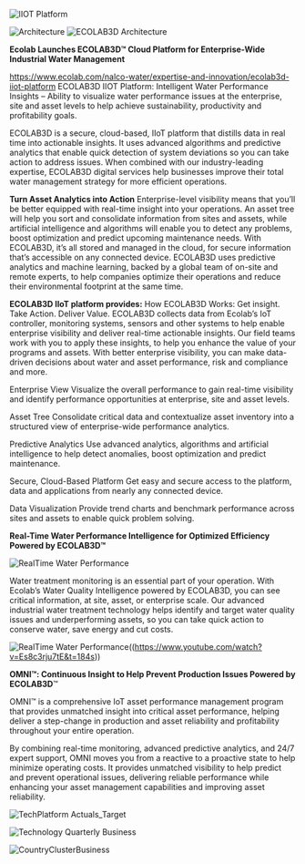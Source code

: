 
![IIOT Platform](https://github.com/DataTech-Solutions/ECOLAB3D/assets/140796709/39f2a28a-cdbb-45bf-8bff-b6c5259a7c73)

![Architecture](https://github.com/DataTech-Solutions/ECOLAB3D/assets/140796709/673219ba-5289-4ace-a199-255c25707af7)
![ECOLAB3D Architecture](https://github.com/DataTech-Solutions/ECOLAB3D/assets/140796709/002fac47-768a-479d-8833-357a612dd824)


**Ecolab Launches ECOLAB3D™ Cloud Platform for Enterprise-Wide Industrial Water Management**

https://www.ecolab.com/nalco-water/expertise-and-innovation/ecolab3d-iiot-platform
ECOLAB3D IIOT Platform: Intelligent Water Performance Insights – Ability to visualize water performance issues at the enterprise, site and asset levels to help achieve sustainability, productivity and profitability goals.

ECOLAB3D is a secure, cloud-based, IIoT platform that distills data in real time into actionable insights.  It uses advanced algorithms and predictive analytics that enable quick detection of system deviations so you can take action to address issues.  When combined with our industry-leading expertise, ECOLAB3D digital services help businesses improve their total water management strategy for more efficient operations.


**Turn Asset Analytics into Action**
Enterprise-level visibility means that you’ll be better equipped with real-time insight into your operations. An asset tree will help you sort and consolidate information from sites and assets, while artificial intelligence and algorithms will enable you to detect any problems, boost optimization and predict upcoming maintenance needs. With ECOLAB3D, it’s all stored and managed in the cloud, for secure information that’s accessible on any connected device. ECOLAB3D uses predictive analytics and machine learning, backed by a global team of on-site and remote experts, to help companies optimize their operations and reduce their environmental footprint at the same time. 

**ECOLAB3D IIoT platform provides:**
How ECOLAB3D Works:
Get insight. Take Action. Deliver Value.
ECOLAB3D collects data from Ecolab’s IoT controller, monitoring systems, sensors and other systems to help enable enterprise visibility and deliver real-time actionable insights. Our field teams work with you to apply these insights, to help you enhance the value of your programs and assets. With better enterprise visibility, you can make data-driven decisions about water and asset performance, risk and compliance and more. 

Enterprise View
Visualize the overall performance to gain real-time visibility and identify performance opportunities at enterprise, site and asset levels.

Asset Tree
Consolidate critical data and contextualize asset inventory into a structured view of enterprise-wide performance analytics.

Predictive Analytics
Use advanced analytics, algorithms and artificial intelligence to help detect anomalies, boost optimization and predict maintenance.

Secure, Cloud-Based Platform
Get easy and secure access to the platform, data and applications from nearly any connected device.

Data Visualization
Provide trend charts and benchmark performance across sites and assets to enable quick problem solving.

**Real-Time Water Performance Intelligence for Optimized Efficiency
Powered by ECOLAB3D™**

![RealTime Water Performance](https://github.com/DataTech-Solutions/ECOLAB3D/assets/140796709/1b47d0cf-2040-4be7-a65b-257a1140830f)

Water treatment monitoring is an essential part of your operation. With Ecolab’s Water Quality Intelligence powered by ECOLAB3D, you can see critical information, at site, asset, or enterprise scale. Our advanced industrial water treatment technology helps identify and target water quality issues and underperforming assets, so you can take quick action to conserve water, save energy and cut costs. 

![RealTime Water Performance](https://github.com/DataTech-Solutions/ECOLAB3D/assets/140796709/23715d77-f26a-45f3-9738-653226f78139)((https://www.youtube.com/watch?v=Es8c3rju7tE&t=184s))



**OMNI™: 
Continuous Insight to Help Prevent Production Issues
Powered by ECOLAB3D**™

OMNI™ is a comprehensive IoT asset performance management program that provides unmatched insight into critical asset performance, helping deliver a step-change in production and asset reliability and profitability throughout your entire operation.

By combining real-time monitoring, advanced predictive analytics, and 24/7 expert support, OMNI moves you from a reactive to a proactive state to help minimize operating costs. It provides unmatched visibility to help predict and prevent operational issues, delivering reliable performance while enhancing your asset management capabilities and improving asset reliability.

![TechPlatform Actuals_Target](https://github.com/DataTech-Solutions/ECOLAB3D/assets/140796709/967faa19-6b08-42ae-8c08-b28bde03beb4)


![Technology Quarterly Business](https://github.com/DataTech-Solutions/ECOLAB3D/assets/140796709/3fcc7cba-cf9a-40aa-8f35-dafe768c6e0f)

![CountryClusterBusiness](https://github.com/DataTech-Solutions/ECOLAB3D/assets/140796709/538ffaef-7fee-4909-8faf-c83c8f8ae6db)

